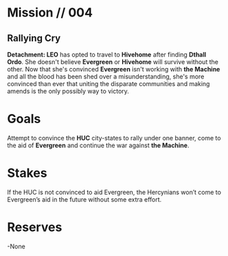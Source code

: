 # Mission // 004
## Rallying Cry

**Detachment: LEO** has opted to travel to **Hivehome** after finding **Dthall Ordo**. She doesn't believe **Evergreen** or **Hivehome** will survive without the other. Now that she's convinced **Evergreen** isn't working with **the Machine** and all the blood has been shed over a misunderstanding, she's more convinced than ever that uniting the disparate communities and making amends is the only possibly way to victory.

# Goals
Attempt to convince the **HUC** city-states to rally under one banner, come to the aid of **Evergreen** and continue the war against **the Machine**.

# Stakes
If the HUC is not convinced to aid Evergreen, the Hercynians won’t come to Evergreen’s aid in the future without some extra effort.

# Reserves
-None